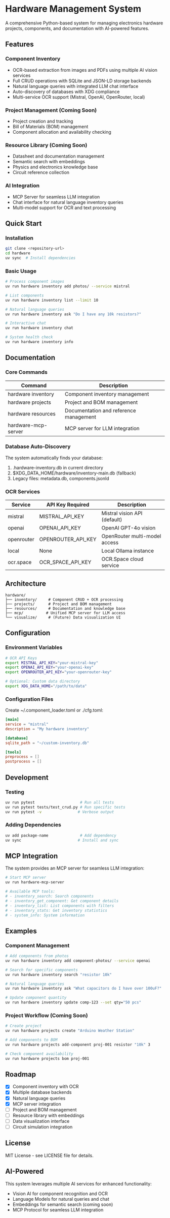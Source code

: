 # Hardware Management System

A comprehensive Python-based system for managing electronics hardware projects, components, and documentation with AI-powered features.

## Features

### Component Inventory
- OCR-based extraction from images and PDFs using multiple AI vision services
- Full CRUD operations with SQLite and JSON-LD storage backends
- Natural language queries with integrated LLM chat interface
- Auto-discovery of databases with XDG compliance
- Multi-service OCR support (Mistral, OpenAI, OpenRouter, local)

### Project Management (Coming Soon)
- Project creation and tracking
- Bill of Materials (BOM) management
- Component allocation and availability checking

### Resource Library (Coming Soon)
- Datasheet and documentation management
- Semantic search with embeddings
- Physics and electronics knowledge base
- Circuit reference collection

### AI Integration
- MCP Server for seamless LLM integration
- Chat interface for natural language inventory queries
- Multi-model support for OCR and text processing

## Quick Start

### Installation

```bash
git clone <repository-url>
cd hardware
uv sync  # Install dependencies
```

### Basic Usage

```bash
# Process component images
uv run hardware inventory add photos/ --service mistral

# List components
uv run hardware inventory list --limit 10

# Natural language queries
uv run hardware inventory ask "Do I have any 10k resistors?"

# Interactive chat
uv run hardware inventory chat

# System health check
uv run hardware inventory info
```

## Documentation

### Core Commands

| Command | Description |
|---------|-------------|
| hardware inventory | Component inventory management |
| hardware projects | Project and BOM management |
| hardware resources | Documentation and reference management |
| hardware-mcp-server | MCP server for LLM integration |

### Database Auto-Discovery

The system automatically finds your database:
1. .hardware-inventory.db in current directory
2. $XDG_DATA_HOME/hardware/inventory-main.db (fallback)
3. Legacy files: metadata.db, components.jsonld

### OCR Services

| Service | API Key Required | Description |
|---------|------------------|-------------|
| mistral | MISTRAL_API_KEY | Mistral vision API (default) |
| openai | OPENAI_API_KEY | OpenAI GPT-4o vision |
| openrouter | OPENROUTER_API_KEY | OpenRouter multi-model access |
| local | None | Local Ollama instance |
| ocr.space | OCR_SPACE_API_KEY | OCR.Space cloud service |

## Architecture

```
hardware/
├── inventory/     # Component CRUD + OCR processing
├── projects/      # Project and BOM management  
├── resources/     # Documentation and knowledge base
├── mcp/          # Unified MCP server for LLM access
└── visualize/     # (Future) Data visualization UI
```

## Configuration

### Environment Variables

```bash
# OCR API Keys
export MISTRAL_API_KEY="your-mistral-key"
export OPENAI_API_KEY="your-openai-key"
export OPENROUTER_API_KEY="your-openrouter-key"

# Optional: Custom data directory
export XDG_DATA_HOME="/path/to/data"
```

### Configuration Files

Create ~/.component_loader.toml or ./cfg.toml:

```toml
[main]
service = "mistral"
description = "My hardware inventory"

[database]
sqlite_path = "~/custom-inventory.db"

[tools]
preprocess = []
postprocess = []
```

## Development

### Testing

```bash
uv run pytest                    # Run all tests
uv run pytest tests/test_crud.py # Run specific tests
uv run pytest -v                # Verbose output
```

### Adding Dependencies

```bash
uv add package-name              # Add dependency
uv sync                         # Install and sync
```

## MCP Integration

The system provides an MCP server for seamless LLM integration:

```bash
# Start MCP server
uv run hardware-mcp-server

# Available MCP tools:
# - inventory_search: Search components
# - inventory_get_component: Get component details  
# - inventory_list: List components with filters
# - inventory_stats: Get inventory statistics
# - system_info: System information
```

## Examples

### Component Management

```bash
# Add components from photos
uv run hardware inventory add component-photos/ --service openai

# Search for specific components
uv run hardware inventory search "resistor 10k"

# Natural language queries
uv run hardware inventory ask "What capacitors do I have over 100uF?"

# Update component quantity
uv run hardware inventory update comp-123 --set qty="50 pcs"
```

### Project Workflow (Coming Soon)

```bash
# Create project
uv run hardware projects create "Arduino Weather Station"

# Add components to BOM
uv run hardware projects add-component proj-001 resistor "10k" 3

# Check component availability
uv run hardware projects bom proj-001
```

## Roadmap

- [x] Component inventory with OCR
- [x] Multiple database backends
- [x] Natural language queries
- [x] MCP server integration
- [ ] Project and BOM management
- [ ] Resource library with embeddings
- [ ] Data visualization interface
- [ ] Circuit simulation integration

## License

MIT License - see LICENSE file for details.

## AI-Powered

This system leverages multiple AI services for enhanced functionality:
- Vision AI for component recognition and OCR
- Language Models for natural queries and chat
- Embeddings for semantic search (coming soon)
- MCP Protocol for seamless LLM integration